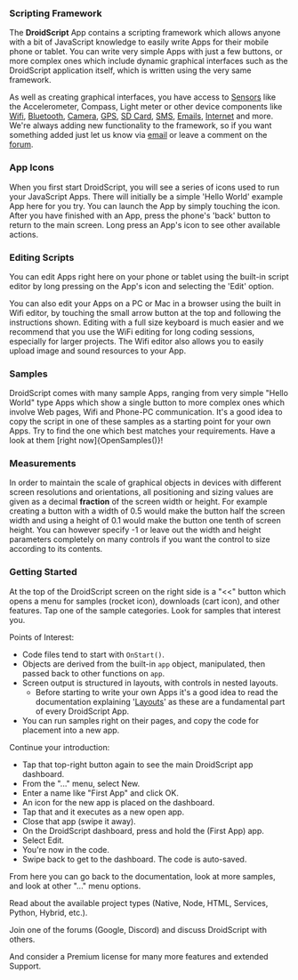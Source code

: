 ### Scripting Framework
The **DroidScript** App contains a scripting framework which allows anyone with a bit of JavaScript knowledge to easily write Apps for their mobile phone or tablet. You can write very simple Apps with just a few buttons, or more complex ones which include dynamic graphical interfaces such as the DroidScript application itself, which is written using the very same framework.

As well as creating graphical interfaces, you have access to [Sensors](../app/CreateSensor.htm) like the Accelerometer, Compass, Light meter or other device components like [Wifi](../app\_Network.htm), [Bluetooth](../app\_Bluetooth.htm), [Camera](../app/CreateCameraView.htm), [GPS](../app/CreateLocator.htm), [SD Card](../app\_Files.htm), [SMS](../app/CreateSMS.htm), [Emails](../app/CreateEmail.htm), [Internet](../app\_Network.htm) and more. We're always adding new functionality to the framework, so if you want something added just let us know via [email](mailto:support\@droidscript.org) or leave a comment on the [forum](https://groups.google.com/forum/#!forum/androidscript).

### App Icons
When you first start DroidScript, you will see a series of icons used to run your JavaScript Apps. There will initially be a simple 'Hello World' example App here for you try. You can launch the App by simply touching the icon. After you have finished with an App, press the phone's 'back' button to return to the main screen. Long press an App's icon to see other available actions.

### Editing Scripts
You can edit Apps right here on your phone or tablet using the built-in script editor by long pressing on the App's icon and selecting the 'Edit' option.

You can also edit your Apps on a PC or Mac in a browser using the built in Wifi editor, by touching the small arrow button at the top and following the instructions shown. Editing with a full size keyboard is much easier and we recommend that you use the WiFi editing for long coding sessions, especially for larger projects. The Wifi editor also allows you to easily upload image and sound resources to your App.

### Samples
DroidScript comes with many sample Apps, ranging from very simple "Hello World" type Apps which show a single button to more complex ones which involve Web pages, Wifi and Phone-PC communication. It's a good idea to copy the script in one of these samples as a starting point for your own Apps. Try to find the one which best matches your requirements. Have a look at them [right now]{OpenSamples()}!

### Measurements
In order to maintain the scale of graphical objects in devices with different screen resolutions and orientations, all positioning and sizing values are given as a decimal **fraction** of the screen width or height. For example creating a button with a width of 0.5 would make the button half the screen width and using a height of 0.1 would make the button one tenth of screen height. You can however specify -1 or leave out the width and height parameters completely on many controls if you want the control to size according to its contents.

### Getting Started
At the top of the DroidScript screen on the right side is a "<<" button which opens a menu for samples (rocket icon), downloads (cart icon), and other features. Tap one of the sample categories. Look for samples that interest you.

Points of Interest:

- Code files tend to start with `OnStart()`.
- Objects are derived from the built-in `app` object, manipulated, then passed back to other functions on `app`.
- Screen output is structured in layouts, with controls in nested layouts.
  - Before starting to write your own Apps it's a good idea to read the documentation explaining '[Layouts](../app/CreateLayout.htm)' as these are a fundamental part of every DroidScript App.
- You can run samples right on their pages, and copy the code for placement into a new app.

Continue your introduction:

- Tap that top-right button again to see the main DroidScript app dashboard.  
- From the "..." menu, select New.  
- Enter a name like "First App" and click OK.  
- An icon for the new app is placed on the dashboard.  
- Tap that and it executes as a new open app.  
- Close that app (swipe it away).  
- On the DroidScript dashboard, press and hold the (First App) app.  
- Select Edit.
- You're now in the code.  
- Swipe back to get to the dashboard. The code is auto-saved.

From here you can go back to the documentation, look at more samples, and look at other "..." menu options.

Read about the available project types (Native, Node, HTML, Services, Python, Hybrid, etc.).

Join one of the forums (Google, Discord) and discuss DroidScript with others.

And consider a Premium license for many more features and extended Support.